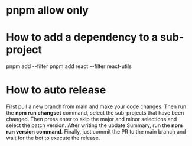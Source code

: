 # pnpm allow only

# How to add a dependency to a sub-project

pnpm add <package-name> --filter <sub-project-folder-name>
pnpm add react --filter react-utils

# How to auto release

First pull a new branch from main and make your code changes.
Then run the **npm run changset** command, select the sub-projects that have been changed.
Then press enter to skip the major and minor selections and select the patch version.
After writing the update Summary, run the **npm run version command**.
Finally, just commit the PR to the main branch and wait for the bot to execute the release. 